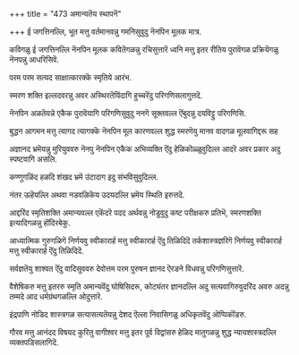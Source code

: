 +++
title = "473 अमान्यतॆय स्थापनॆ"

+++
ई जगत्तिनल्लि, भूत मत्तु वर्तमानवन्नु गमनिसुवुदु नॆनपिन मूलक मात्र.

कविगळु ई जगत्तिनल्लि नॆनपिन मूलक कवितॆगळन्नु रचिसुत्तारॆ ध्वनि मत्तु इतर रीतिय पुरावॆगळ प्रक्रियॆगळु नॆनपन्नु आधरिसिवॆ.

परम परम सत्यद साक्षात्कारक्कॆ स्मृतिये आरंभ.

स्मरण शक्ति इल्लदवरन्नु अवर अस्थिरतॆयिंदागि हुच्चरॆंदु परिगणिसलागुत्तदॆ.

नॆनपिन अळतॆयन्ने एकैक पुरावॆयागि परिगणिसुवुदु ननगॆ सूक्तवल्ल ऎंबुदन्नु दयविट्टु परिगणिसि.

बुद्धन आगमन मत्तु त्यागद त्यागक्कॆ नॆनपिन मूल कारणवल्ल शुद्ध स्मरणॆयु मानव वादगळ मूलवागिद्दरू सह

अज्ञानद भ्रमॆयन्नु मुरियुववरु नॆनपु नॆनपिन एकैक अभिव्यक्ति ऎंदु हेळिकॊळ्ळुवुदिल्ल आदरॆ अवर प्रकार अदु स्पष्टवागि असलि.

कण्णुगळिंद हळदि शंखद भ्रमॆ उंटादाग इदु संभविसुवुदिल्ल.

नंतर ऊहॆयल्लि अथवा नडवळिकॆय उदयदल्लि भ्रमॆय स्थिति इरुत्तदॆ.

आद्दरिंद स्मृतिशक्ति अमान्यवल्ल एकॆंदरॆ पदद अर्थवन्नु नोडुवुदु कष्ट परीक्षकरु प्रतिभॆ, स्मरणशक्ति इत्यादिगळन्नु हॊंदिरबेकु.

आध्यात्मिक गुरुगळिगॆ निर्णयवु स्वीकारार्ह मत्तु स्वीकारार्ह ऎंदु तिळिदिदॆ तर्कशास्त्रज्ञरिगॆ निर्णयवु स्वीकारार्ह मत्तु स्वीकारार्ह ऎंदु तिळिदिदॆ.

सर्वज्ञतॆयु शाश्वत ऎंदु वादिसुववरु देवोत्तम परम पुरुषन ज्ञानद ऎरडने विधवन्नु परिगणिसुत्तारॆ.

वैशेषिकरु मत्तु इतररु स्मृति अमान्यवॆंदु घोषिसिदरू, कोट्यंतर ज्ञानदल्लि अदु सत्यवागिरुवुदरिंद अवरु अदन्नु तम्मदे आद धर्मग्रंथगळल्लि ओदुत्तारॆ.

इंद्रपाणि नोडिद शास्त्रगळ सत्यासत्यतॆयन्नु देशद ऎल्ला निवासिगळु अधिकृतवॆंदु ऒप्पिकॊंडरु.

गौरव मत्तु आनंदद विषयद कुरितु वागीश्वर मत्तु इतर पूर्व विद्वांसरु हेळिद मातुगळन्नु शुद्ध न्यायशास्त्रदल्लि व्यक्तपडिसलागिदॆ.

